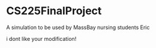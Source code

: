 CS225FinalProject
=================

A simulation to be used by MassBay nursing students
Eric


i dont like your modification!